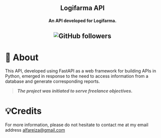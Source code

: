<h2 align="center">Logifarma API</h2>
<h4 align="center">An API developed for Logifarma.</h4>
<h2 align="center">
<img alt="GitHub followers" src="https://img.shields.io/github/followers/Alfareiza?label=Follow%20me%20%3A%29&style=social">
</h2>

# 📃 About

This API, developed using FastAPI as a web framework for building APIs in Python, emerged in response to the need to access information from a database and generate corresponding reports.

> ***The project was initiated to serve freelance objectives.***


# 💡Credits

For more information, please do not hesitate to contact me at my email address alfareiza@gmail.com
